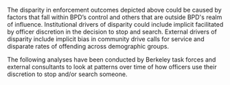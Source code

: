 The disparity in enforcement outcomes depicted above could be caused by factors that fall within BPD’s control and others that are outside BPD's realm of influence. Institutional drivers of disparity could include implicit facilitated by officer discretion in the decision to stop and search. External drivers of disparity include implicit bias in community drive calls for service and disparate rates of offending across demographic groups. 

The following analyses have been conducted by Berkeley task forces and external consultants to look at patterns over time of how officers use their discretion to stop and/or search someone.